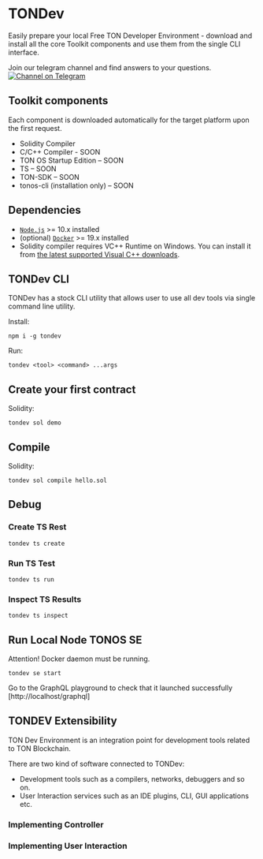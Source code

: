 # TONDev

Easily prepare your local Free TON Developer Environment - download and install all the core Toolkit components and use them from the single CLI interface.

Join our telegram channel and find answers to your questions.  
[![Channel on Telegram](https://img.shields.io/badge/chat-on%20telegram-9cf.svg)](https://t.me/freeton_sdk)

## Toolkit components

Each component is downloaded automatically for the target platform upon the first request.

- Solidity Compiler
- C/C++ Compiler - SOON
- TON OS Startup Edition – SOON
- TS – SOON
- TON-SDK – SOON
- tonos-cli (installation only) – SOON

## Dependencies

- [`Node.js`](https://nodejs.org/) >= 10.x installed
- (optional) [`Docker`](https://www.docker.com/)  >= 19.x installed
- Solidity compiler requires VC++ Runtime on Windows. You can install it from [the latest supported Visual C++ downloads](https://support.microsoft.com/en-us/topic/the-latest-supported-visual-c-downloads-2647da03-1eea-4433-9aff-95f26a218cc0).

## TONDev CLI

TONDev has a stock CLI utility that allows user to use all dev tools via single command line utility.

Install:

```shell
npm i -g tondev
```

Run:

```shell
tondev <tool> <command> ...args
```

## Create your first contract

Solidity:

```shell
tondev sol demo
```

## Compile

Solidity:

```shell
tondev sol compile hello.sol
```

## Debug

### Create TS Rest

```shell
tondev ts create
```

### Run TS Test

```shell
tondev ts run
```

### Inspect TS Results

```shell
tondev ts inspect
```

## Run Local Node TONOS SE

Attention! Docker daemon must be running.

```shell
tondev se start
```

Go to the GraphQL playground to check that it launched successfully [http://localhost/graphql]

## TONDEV Extensibility

TON Dev Environment is an integration point for development tools related to TON Blockchain.

There are two kind of software connected to TONDev:

- Development tools such as a compilers, networks, debuggers and so on.
- User Interaction services such as an IDE plugins, CLI, GUI applications etc.

### Implementing Controller

### Implementing User Interaction
